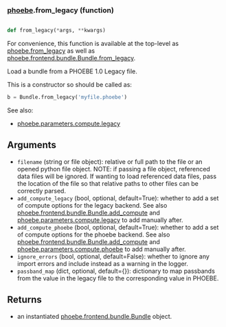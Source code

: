 ### [phoebe](phoebe.md).from_legacy (function)


```py

def from_legacy(*args, **kwargs)

```



For convenience, this function is available at the top-level as
[phoebe.from_legacy](phoebe.from_legacy.md) as well as [phoebe.frontend.bundle.Bundle.from_legacy](phoebe.frontend.bundle.Bundle.from_legacy.md).

Load a bundle from a PHOEBE 1.0 Legacy file.

This is a constructor so should be called as:

```py
b = Bundle.from_legacy('myfile.phoebe')
```

See also:
* [phoebe.parameters.compute.legacy](phoebe.parameters.compute.legacy.md)

Arguments
------------
* `filename` (string or file object): relative or full path to the file
    or an opened python file object.  NOTE: if passing a file object,
    referenced data files will be ignored.  If wanting to load referenced
    data files, pass the location of the file so that relative paths
    to other files can be correctly parsed.
* `add_compute_legacy` (bool, optional, default=True): whether to add
    a set of compute options for the legacy backend.  See also
    [phoebe.frontend.bundle.Bundle.add_compute](phoebe.frontend.bundle.Bundle.add_compute.md) and
    [phoebe.parameters.compute.legacy](phoebe.parameters.compute.legacy.md) to add manually after.
* `add_compute_phoebe` (bool, optional, default=True): whether to add
    a set of compute options for the phoebe backend.  See also
    [phoebe.frontend.bundle.Bundle.add_compute](phoebe.frontend.bundle.Bundle.add_compute.md) and
    [phoebe.parameters.compute.phoebe](phoebe.parameters.compute.phoebe.md) to add manually after.
* `ignore_errors` (bool, optional, default=False): whether to ignore any
    import errors and include instead as a warning in the logger.
* `passband_map` (dict, optional, default={}): dictionary to map passbands
    from the value in the legacy file to the corresponding value  in PHOEBE.

Returns
---------
* an instantiated [phoebe.frontend.bundle.Bundle](phoebe.frontend.bundle.Bundle.md) object.

